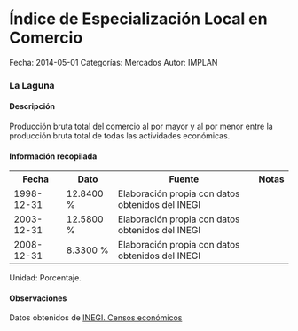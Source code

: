 Índice de Especialización Local en Comercio
=====

Fecha: 2014-05-01
Categorías: Mercados
Autor: IMPLAN

### La Laguna

#### Descripción

Producción bruta total del comercio al por mayor y al por menor entre la producción bruta total de todas las actividades económicas.

#### Información recopilada

<table class="table table-hover table-bordered">
  <tr><th>Fecha</th><th>Dato</th><th>Fuente</th><th>Notas</th></tr>
  <tr><td>1998-12-31</td><td>12.8400 %</td><td>Elaboración propia con datos obtenidos del INEGI</td><td></td></tr>
  <tr><td>2003-12-31</td><td>12.5800 %</td><td>Elaboración propia con datos obtenidos del INEGI</td><td></td></tr>
  <tr><td>2008-12-31</td><td>8.3300 %</td><td>Elaboración propia con datos obtenidos del INEGI</td><td></td></tr>
</table>

Unidad: Porcentaje.

#### Observaciones

Datos obtenidos de [INEGI. Censos económicos](http://www3.inegi.org.mx/sistemas/saic/)

